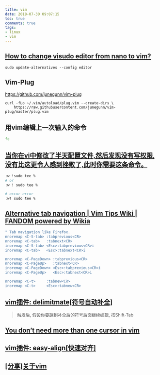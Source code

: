 ```yaml
---
title: vim
date: 2018-07-30 09:07:15
toc: true
comments: true
tags:
- linux
- vim
---
```


## [How to change visudo editor from nano to vim?](https://askubuntu.com/questions/539243/how-to-change-visudo-editor-from-nano-to-vim)
`sudo update-alternatives --config editor`

## Vim-Plug
https://github.com/junegunn/vim-plug
```
curl -fLo ~/.vim/autoload/plug.vim --create-dirs \
    https://raw.githubusercontent.com/junegunn/vim-plug/master/plug.vim
```

## 用vim编辑上一次输入的命令
```sh
fc 
```

## [当你在vi中修改了半天配置文件,然后发现没有写权限,没有比这更令人感到挫败了,此时你需要这条命令。](http://mingxinglai.com/cn/2012/08/you-had-better-know-instruction/)
```sh
:w !sudo tee %
# or
:w ! sudo tee %

# occur error 
:w! sudo tee %
```

## [Alternative tab navigation | Vim Tips Wiki | FANDOM powered by Wikia](http://vim.wikia.com/wiki/Alternative_tab_navigation)
```sh
" Tab navigation like Firefox.
nnoremap <C-S-tab> :tabprevious<CR>
nnoremap <C-tab>   :tabnext<CR>
inoremap <C-S-tab> <Esc>:tabprevious<CR>i
inoremap <C-tab>   <Esc>:tabnext<CR>i

nnoremap <C-PageDown> :tabprevious<CR>
nnoremap <C-PageUp>   :tabnext<CR>
inoremap <C-PageDown> <Esc>:tabprevious<CR>i
inoremap <C-PageUp>   <Esc>:tabnext<CR>i

nnoremap <C-t>     :tabnew<CR>
inoremap <C-t>     <Esc>:tabnew<CR>

```


## [vim插件: delimitmate[符号自动补全] ](http://www.wklken.me/posts/2015/06/07/vim-plugin-delimitmate.html)
> 触发后, 假设你要跳到补全后的符号后面继续编辑, 按Shift-Tab

## [You don’t need more than one cursor in vim](https://medium.com/@schtoeffel/you-don-t-need-more-than-one-cursor-in-vim-2c44117d51db)

## [vim插件: easy-align[快速对齐] ](http://www.wklken.me/posts/2015/06/07/vim-plugin-easyalign.html)
## [[分享]关于vim ](http://www.wklken.me/posts/2016/07/24/about-vim.html)